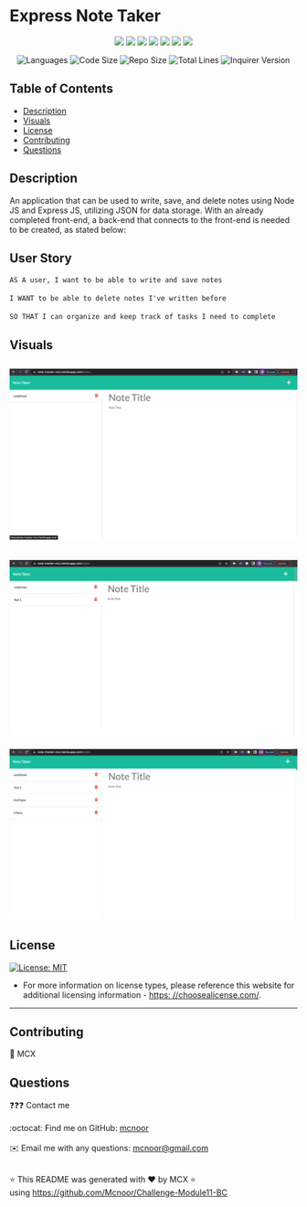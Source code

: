 # Express Note Taker
<p align="center">

  <img src="https://img.shields.io/badge/-JavaScript-yellow" />
  <img src="https://img.shields.io/badge/-OOP-red" />
  <img src="https://img.shields.io/badge/-JSON-blue" />
  <img src="https://img.shields.io/badge/-Express-blueviolet" />
  <img src="https://img.shields.io/badge/UUID-orange"  />
  <img src="https://img.shields.io/badge/-Node-green" />
  <img src="https://img.shields.io/badge/-Heroku-grey" />
</p>
<p align="center">
    <img src="https://img.shields.io/github/languages/count/Mcnoor/Challenge-Module11-BC?style=for-the-badge" alt="Languages" /> 
    <img src="https://img.shields.io/github/languages/code-size/Mcnoor/Challenge-Module11-BC?style=for-the-badge" alt="Code Size" />
    <img src="https://img.shields.io/github/repo-size/Mcnoor/Challenge-Module11-BC?style=for-the-badge" alt="Repo Size" />  
    <img src="https://img.shields.io/tokei/lines/github/Mcnoor/Challenge-Module11-BC?style=for-the-badge" alt="Total Lines" />
    <img src="https://img.shields.io/github/package-json/dependency-version/Mcnoor/Challenge-Module10-BC/inquirer?style=for-the-badge" alt="Inquirer Version" />
  </p>


## Table of Contents
  * [Description](#description)
  * [Visuals](#visuals)
  * [License](#license)
  * [Contributing](#Contributing)
  * [Questions](#Questions)



## Description

An application that can be used to write, save, and delete notes using Node JS and Express JS, utilizing JSON for data storage. With an already completed front-end, a back-end that connects to the front-end is needed to be created, as stated below:



## User Story

    AS A user, I want to be able to write and save notes

    I WANT to be able to delete notes I've written before

    SO THAT I can organize and keep track of tasks I need to complete



## Visuals

![screenshot 1](media/note-taker-1.png)
---
![screenshot 1](media/note-taker-2.png)
---
![screenshot 1](media/note-taker-3.png)



## License
  [![License: MIT](https://img.shields.io/badge/License-MIT-yellow.svg)](https://opensource.org/licenses/MIT)
  * For more information on license types, please reference this website
  for additional licensing information - [https: //choosealicense.com/](https://choosealicense.com/).

---

## Contributing

👥 MCX


## Questions

❓❓❓ Contact me<br />
<br />
:octocat: Find me on GitHub: [mcnoor](https://github.com/Mcnoor/Challenge-Module11-BC)<br />
<br />
✉️ Email me with any questions: mcnoor@gmail.com<br /><br />

⭐ This README was generated with ❤️ by MCX ⭐ <br> using https://github.com/Mcnoor/Challenge-Module11-BC

